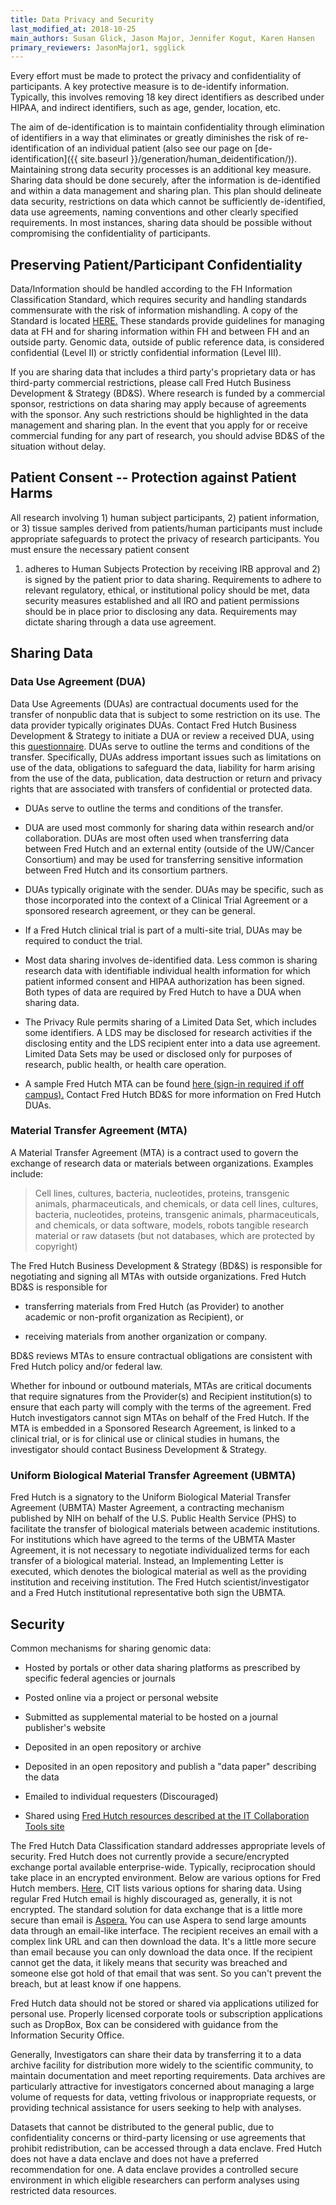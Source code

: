 ```yaml
---
title: Data Privacy and Security
last_modified_at: 2018-10-25
main_authors: Susan Glick, Jason Major, Jennifer Kogut, Karen Hansen
primary_reviewers: JasonMajor1, sgglick
---
```


Every effort must be made to protect the privacy and confidentiality of
participants. A key protective measure is to de-identify information.
Typically, this involves removing 18 key direct identifiers as described
under HIPAA, and indirect identifiers, such as age, gender, location,
etc.

The aim of de-identification is to maintain confidentiality through
elimination of identifiers in a way that eliminates or greatly
diminishes the risk of re-identification of an individual patient (also
see our page on [de-identification]({{ site.baseurl }}/generation/human_deidentification/)). Maintaining strong
data security processes is an additional key measure. Sharing data
should be done securely, after the information is de-identified and
within a data management and sharing plan. This plan should delineate
data security, restrictions on data which cannot be sufficiently
de-identified, data use agreements, naming conventions and other clearly
specified requirements. In most instances, sharing data should be
possible without compromising the confidentiality of participants.

## Preserving Patient/Participant Confidentiality

Data/Information should be handled according to the FH Information
Classification Standard, which requires security and handling standards
commensurate with the risk of information mishandling. A copy of the Standard is located [HERE.](https://centernet.fredhutch.org/cn/u/hdc/_jcr_content/leftParsys/download_0/file.res/Fred-Hutch-Information-Classification-and-Handling-Standard-FINAL.pdf) These standards provide guidelines for managing
data at FH and for sharing information within FH and between FH and an
outside party. Genomic data, outside of public reference data, is
considered confidential (Level II) or strictly confidential information
(Level III).

If you are sharing data that includes a third party's proprietary data
or has third-party commercial restrictions, please call Fred Hutch
Business Development & Strategy (BD&S). Where research is funded by a
commercial sponsor, restrictions on data sharing may apply because of
agreements with the sponsor. Any such restrictions should be highlighted
in the data management and sharing plan. In the event that you apply for
or receive commercial funding for any part of research, you should
advise BD&S of the situation without delay.

## Patient Consent -- Protection against Patient Harms

All research involving 1) human subject participants, 2) patient
information, or 3) tissue samples derived from patients/human
participants must include appropriate safeguards to protect the privacy
of research participants. You must ensure the necessary patient consent
1) adheres to Human Subjects Protection by receiving IRB approval and 2)
is signed by the patient prior to data sharing. Requirements to adhere
to relevant regulatory, ethical, or institutional policy should be met,
data security measures established and all IRO and patient permissions
should be in place prior to disclosing any data. Requirements may
dictate sharing through a data use agreement.

## Sharing Data

### Data Use Agreement (DUA)

Data Use Agreements (DUAs) are contractual documents used for the
transfer of nonpublic data that is subject to some restriction on its
use. The data provider typically originates DUAs. Contact Fred Hutch
Business Development & Strategy to initiate a DUA or review a received
DUA, using this
[questionnaire](https://centernet.fredhutch.org/cn/u/business-dev/form-questionnaire.html).
DUAs serve to outline the terms and conditions of the transfer.
Specifically, DUAs address important issues such as limitations on use
of the data, obligations to safeguard the data, liability for harm
arising from the use of the data, publication, data destruction or
return and privacy rights that are associated with transfers of
confidential or protected data.

-   DUAs serve to outline the terms and conditions of the transfer.

-   DUA are used most commonly for sharing data within research and/or collaboration. DUAs are most often used when transferring data between Fred Hutch and an external entity (outside of the UW/Cancer Consortium) and may be used for transferring sensitive information between Fred Hutch and its consortium partners.

-   DUAs typically originate with the sender. DUAs may be specific, such as those incorporated into the context of a Clinical Trial Agreement or a sponsored research agreement, or they can be general.

-   If a Fred Hutch clinical trial is part of a multi-site trial, DUAs may be required to conduct the trial.

-   Most data sharing involves de-identified data. Less common is sharing research data with identifiable individual health information for which patient informed consent and HIPAA authorization has been signed. Both types of data are required by Fred Hutch to have a DUA when sharing data.

-   The Privacy Rule permits sharing of a Limited Data Set, which includes some identifiers. A LDS may be disclosed for research activities if the disclosing entity and the LDS recipient enter into a data use agreement. Limited Data Sets may be used or disclosed only for purposes of research, public health, or health care operation.

-   A sample Fred Hutch MTA can be found [here (sign-in required if off campus).](http://www.compass.fhcrc.org/caretweb/requests/caret%20dua%20final%20201405.pdf)  Contact Fred Hutch BD&S for more information on Fred Hutch DUAs.

### Material Transfer Agreement (MTA)

A Material Transfer Agreement (MTA) is a contract used to govern the
exchange of research data or materials between organizations. Examples
include:

> Cell lines, cultures, bacteria, nucleotides, proteins, transgenic
animals, pharmaceuticals, and chemicals, or data cell lines, cultures,
bacteria, nucleotides, proteins, transgenic animals, pharmaceuticals,
and chemicals, or data software, models, robots tangible research
material or raw datasets (but not databases, which are protected by
copyright)

The Fred Hutch Business Development & Strategy (BD&S) is responsible for
negotiating and signing all MTAs with outside organizations. Fred Hutch
BD&S is responsible for

-   transferring materials from Fred Hutch (as Provider) to another academic or non-profit organization as Recipient), or

-   receiving materials from another organization or company.

BD&S reviews MTAs to ensure contractual obligations are consistent with
Fred Hutch policy and/or federal law.

Whether for inbound or outbound materials, MTAs are critical documents
that require signatures from the Provider(s) and Recipient
institution(s) to ensure that each party will comply with the terms of
the agreement. Fred Hutch investigators cannot sign MTAs on behalf of
the Fred Hutch. If the MTA is embedded in a Sponsored Research
Agreement, is linked to a clinical trial, or is for clinical use or
clinical studies in humans, the investigator should contact Business
Development & Strategy.

### Uniform Biological Material Transfer Agreement (UBMTA)

Fred Hutch is a signatory to the Uniform Biological Material Transfer
Agreement (UBMTA) Master Agreement, a contracting mechanism published by
NIH on behalf of the U.S. Public Health Service (PHS) to facilitate the
transfer of biological materials between academic institutions. For
institutions which have agreed to the terms of the UBMTA Master
Agreement, it is not necessary to negotiate individualized terms for
each transfer of a biological material. Instead, an Implementing Letter
is executed, which denotes the biological material as well as the
providing institution and receiving institution. The Fred Hutch
scientist/investigator and a Fred Hutch institutional representative
both sign the UBMTA.

## Security

Common mechanisms for sharing genomic data:

-   Hosted by portals or other data sharing platforms as prescribed by specific federal agencies or journals

-   Posted online via a project or personal website

-   Submitted as supplemental material to be hosted on a journal publisher's website

-   Deposited in an open repository or archive

-   Deposited in an open repository and publish a "data paper" describing the data

-   Emailed to individual requesters (Discouraged)

-   Shared using [Fred Hutch resources described at the IT Collaboration Tools site](https://centernet.fredhutch.org/cn/u/center-it/collaboration-tools.html)

The Fred Hutch Data Classification standard addresses appropriate levels
of security. Fred Hutch does not currently provide a secure/encrypted
exchange portal available enterprise-wide. Typically, reciprocation
should take place in an encrypted environment. Below are various options
for Fred Hutch members.
[Here,](https://centernet.fredhutch.org/cn/u/center-it/collaboration-tools.html)
CIT lists various options for sharing data. Using regular Fred Hutch
email is highly discouraged as, generally, it is not encrypted. The
standard solution for data exchange that is a little more secure than
email is [Aspera.](https://aspera.fhcrc.org/) You can use
Aspera to send large amounts data through an email-like interface. The
recipient receives an email with a complex link URL and can then
download the data. It's a little more secure than email because you can
only download the data once. If the recipient cannot get the data, it
likely means that security was breached and someone else got hold of
that email that was sent. So you can't prevent the breach, but at least
know if one happens.

Fred Hutch data should not be stored or shared via applications utilized
for personal use. Properly licensed corporate tools or subscription
applications such as DropBox, Box can be considered with guidance from
the Information Security Office.

Generally, Investigators can share their data by transferring it to a
data archive facility for distribution more widely to the scientific
community, to maintain documentation and meet reporting requirements.
Data archives are particularly attractive for investigators concerned
about managing a large volume of requests for data, vetting frivolous or
inappropriate requests, or providing technical assistance for users
seeking to help with analyses.

Datasets that cannot be distributed to the general public, due to
confidentiality concerns or third-party licensing or use agreements that
prohibit redistribution, can be accessed through a data enclave. Fred
Hutch does not have a data enclave and does not have a preferred
recommendation for one. A data enclave provides a controlled secure
environment in which eligible researchers can perform analyses using
restricted data resources.
